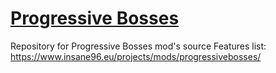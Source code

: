# [Progressive Bosses](https://www.curseforge.com/minecraft/mc-mods/progressive-bosses)
Repository for Progressive Bosses mod's source
Features list: https://www.insane96.eu/projects/mods/progressivebosses/
